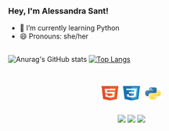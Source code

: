 ### Hey, I'm Alessandra Sant!

- 🌱 I’m currently learning Python
- 😄 Pronouns: she/her
##

![Anurag's GitHub stats](https://github-readme-stats.vercel.app/api?username=alessandrasant&show_icons=true&theme=merko&hide=stars)
[![Top Langs](https://github-readme-stats.vercel.app/api/top-langs/?username=alessandrasant&theme=merko&layout=compact)](https://github.com/alessandrasant/github-readme-stats)
##
<br>
<div style="display: inline_block" align=center>
  <img align="center" alt="HTML" height="30" width="40" src="https://raw.githubusercontent.com/devicons/devicon/master/icons/html5/html5-original.svg">
  <img align="center" alt="CSS" height="30" width="40" src="https://raw.githubusercontent.com/devicons/devicon/master/icons/css3/css3-original.svg">
  <img align="center" alt="Python" height="30" width="40" src="https://raw.githubusercontent.com/devicons/devicon/master/icons/python/python-original.svg">
</div>

 ##

<div align=center> 
  <a href="https://instagram.com/alessandradsant" target="_blank"><img src="https://img.shields.io/badge/-Instagram-%23E4405F?style=for-the-badge&logo=instagram&logoColor=white" target="_blank"></a>
  <a href = "mailto:engalessandrasant@gmail.com"><img src="https://img.shields.io/badge/-Gmail-%23333?style=for-the-badge&logo=gmail&logoColor=white" target="_blank"></a>
  <a href="https://www.linkedin.com/in/alessandra-del-sant-gomes-195611216/" target="_blank"><img src="https://img.shields.io/badge/-LinkedIn-%230077B5?style=for-the-badge&logo=linkedin&logoColor=white" target="_blank"></a> 
</div>
